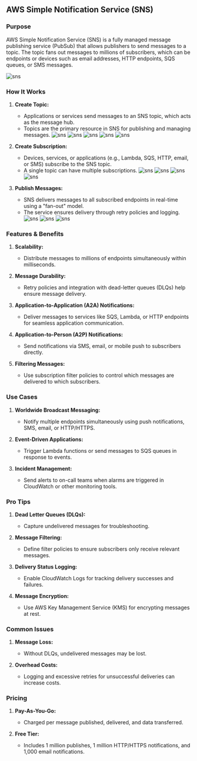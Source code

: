 ## **AWS Simple Notification Service (SNS)**

### **Purpose**

AWS Simple Notification Service (SNS) is a fully managed message publishing service (PubSub) that allows publishers to send messages to a topic. The topic fans out messages to millions of subscribers, which can be endpoints or devices such as email addresses, HTTP endpoints, SQS queues, or SMS messages.

![sns](Assets/sns1.png)


### **How It Works**

1. **Create Topic:**
   - Applications or services send messages to an SNS topic, which acts as the message hub.
   - Topics are the primary resource in SNS for publishing and managing messages.
![sns](Assets/sns2.png)
![sns](Assets/sns3.png)
![sns](Assets/sns4.png)
![sns](Assets/sns5.png)
![sns](Assets/sns6.png)


2. **Create Subscription:**
   - Devices, services, or applications (e.g., Lambda, SQS, HTTP, email, or SMS) subscribe to the SNS topic.  
   - A single topic can have multiple subscriptions. 
![sns](Assets/sns7.png)
![sns](Assets/sns8.png)
![sns](Assets/sns9.png)
![sns](Assets/sns10.png)


3. **Publish Messages:**
   - SNS delivers messages to all subscribed endpoints in real-time using a "fan-out" model.  
   - The service ensures delivery through retry policies and logging.  
![sns](Assets/sns11.png)
![sns](Assets/sns12.png)
![sns](Assets/sns13.png)

### **Features & Benefits**

1. **Scalability:**
   - Distribute messages to millions of endpoints simultaneously within milliseconds.

2. **Message Durability:**
   - Retry policies and integration with dead-letter queues (DLQs) help ensure message delivery.

3. **Application-to-Application (A2A) Notifications:**
   - Deliver messages to services like SQS, Lambda, or HTTP endpoints for seamless application communication.

4. **Application-to-Person (A2P) Notifications:**
   - Send notifications via SMS, email, or mobile push to subscribers directly.

5. **Filtering Messages:**
   - Use subscription filter policies to control which messages are delivered to which subscribers.


### **Use Cases**

1. **Worldwide Broadcast Messaging:**
   - Notify multiple endpoints simultaneously using push notifications, SMS, email, or HTTP/HTTPS.

2. **Event-Driven Applications:**
   - Trigger Lambda functions or send messages to SQS queues in response to events.

3. **Incident Management:**
   - Send alerts to on-call teams when alarms are triggered in CloudWatch or other monitoring tools.



### **Pro Tips**

1. **Dead Letter Queues (DLQs):**
   - Capture undelivered messages for troubleshooting.

2. **Message Filtering:**
   - Define filter policies to ensure subscribers only receive relevant messages.

3. **Delivery Status Logging:**
   - Enable CloudWatch Logs for tracking delivery successes and failures.

4. **Message Encryption:**
   - Use AWS Key Management Service (KMS) for encrypting messages at rest.



### **Common Issues**

1. **Message Loss:**
   - Without DLQs, undelivered messages may be lost.

2. **Overhead Costs:**
   - Logging and excessive retries for unsuccessful deliveries can increase costs.



### **Pricing**

1. **Pay-As-You-Go:**
   - Charged per message published, delivered, and data transferred.

2. **Free Tier:**
   - Includes 1 million publishes, 1 million HTTP/HTTPS notifications, and 1,000 email notifications.

